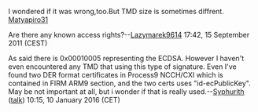 I wondered if it was wrong,too.But TMD size is sometimes diffrent.
[Matyapiro31](User:Matyapiro31 "wikilink")

Are there any known access
rights?--[Lazymarek9614](User:Lazymarek9614 "wikilink") 17:42, 15
September 2011 (CEST)

As said there is 0x00010005 representing the ECDSA. However I haven't
even encountered any TMD that using this type of signature. Even I've
found two DER format certificates in Process9 NCCH/CXI which is
contained in FIRM ARM9 section, and the two certs uses "id-ecPublicKey".
May be not important at all, but i wonder if that is really
used.--[Syphurith](User:Syphurith "wikilink")
([talk](User_talk:Syphurith "wikilink")) 10:15, 10 January 2016 (CET)